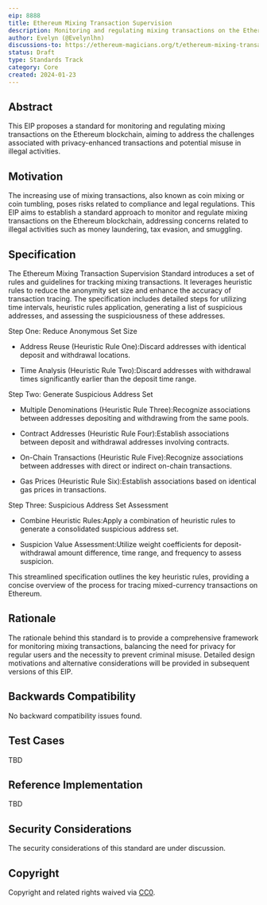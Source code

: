 ```yaml
---
eip: 8888
title: Ethereum Mixing Transaction Supervision
description: Monitoring and regulating mixing transactions on the Ethereum blockchain.
author: Evelyn (@Evelynlhn)
discussions-to: https://ethereum-magicians.org/t/ethereum-mixing-transaction-supervision/18276?u=evelynlhn
status: Draft
type: Standards Track
category: Core
created: 2024-01-23
---
```


## Abstract

This EIP proposes a standard for monitoring and regulating mixing transactions on the Ethereum blockchain, aiming to address the challenges associated with privacy-enhanced transactions and potential misuse in illegal activities.

## Motivation

The increasing use of mixing transactions, also known as coin mixing or coin tumbling, poses risks related to compliance and legal regulations. This EIP aims to establish a standard approach to monitor and regulate mixing transactions on the Ethereum blockchain, addressing concerns related to illegal activities such as money laundering, tax evasion, and smuggling.

## Specification

The Ethereum Mixing Transaction Supervision Standard introduces a set of rules and guidelines for tracking mixing transactions. It leverages heuristic rules to reduce the anonymity set size and enhance the accuracy of transaction tracing. The specification includes detailed steps for utilizing time intervals, heuristic rules application, generating a list of suspicious addresses, and assessing the suspiciousness of these addresses.

Step One: Reduce Anonymous Set Size

- Address Reuse (Heuristic Rule One):Discard addresses with identical deposit and withdrawal locations.

- Time Analysis (Heuristic Rule Two):Discard addresses with withdrawal times significantly earlier than the deposit time range.

Step Two: Generate Suspicious Address Set

- Multiple Denominations (Heuristic Rule Three):Recognize associations between addresses depositing and withdrawing from the same pools.

- Contract Addresses (Heuristic Rule Four):Establish associations between deposit and withdrawal addresses involving contracts.

- On-Chain Transactions (Heuristic Rule Five):Recognize associations between addresses with direct or indirect on-chain transactions.

- Gas Prices (Heuristic Rule Six):Establish associations based on identical gas prices in transactions.

Step Three: Suspicious Address Set Assessment

- Combine Heuristic Rules:Apply a combination of heuristic rules to generate a consolidated suspicious address set.

- Suspicion Value Assessment:Utilize weight coefficients for deposit-withdrawal amount difference, time range, and frequency to assess suspicion.

This streamlined specification outlines the key heuristic rules, providing a concise overview of the process for tracing mixed-currency transactions on Ethereum.

## Rationale

The rationale behind this standard is to provide a comprehensive framework for monitoring mixing transactions, balancing the need for privacy for regular users and the necessity to prevent criminal misuse. Detailed design motivations and alternative considerations will be provided in subsequent versions of this EIP.

## Backwards Compatibility

No backward compatibility issues found.

## Test Cases

TBD

## Reference Implementation

TBD

## Security Considerations

The security considerations of this standard are under discussion.

## Copyright

Copyright and related rights waived via [CC0](../LICENSE.md).
